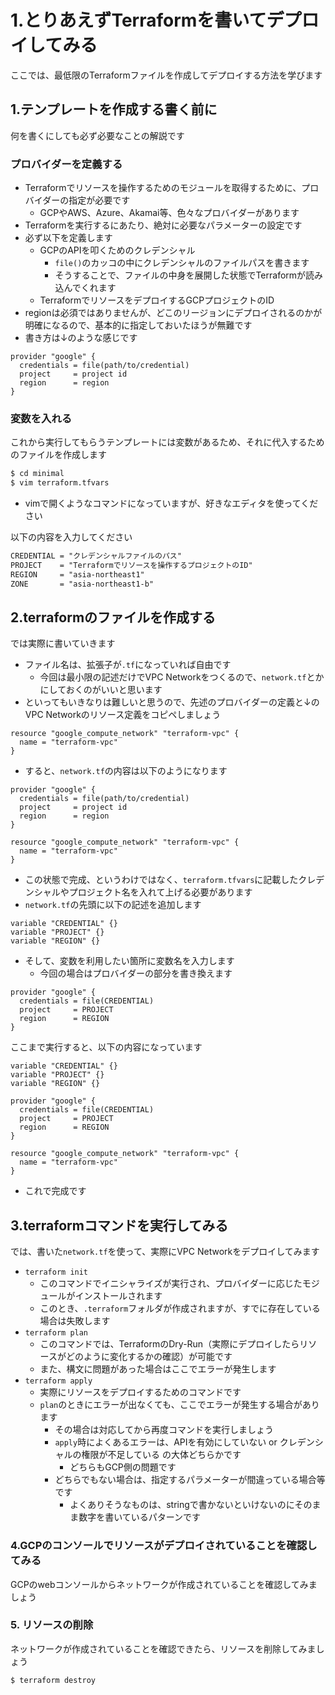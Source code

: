 # 1.とりあえずTerraformを書いてデプロイしてみる

ここでは、最低限のTerraformファイルを作成してデプロイする方法を学びます

## 1.テンプレートを作成する書く前に

何を書くにしても必ず必要なことの解説です

### プロバイダーを定義する

- Terraformでリソースを操作するためのモジュールを取得するために、プロバイダーの指定が必要です
  - GCPやAWS、Azure、Akamai等、色々なプロバイダーがあります
- Terraformを実行するにあたり、絶対に必要なパラメーターの設定です
- 必ず以下を定義します
  - GCPのAPIを叩くためのクレデンシャル
    - `file()`のカッコの中にクレデンシャルのファイルパスを書きます
    - そうすることで、ファイルの中身を展開した状態でTerraformが読み込んでくれます
  - TerraformでリソースをデプロイするGCPプロジェクトのID
- regionは必須ではありませんが、どこのリージョンにデプロイされるのかが明確になるので、基本的に指定しておいたほうが無難です
- 書き方は↓のような感じです

```hcl
provider "google" {
  credentials = file(path/to/credential)
  project     = project id
  region      = region
}
```

### 変数を入れる

これから実行してもらうテンプレートには変数があるため、それに代入するためのファイルを作成します

```bash
$ cd minimal
$ vim terraform.tfvars
```

- vimで開くようなコマンドになっていますが、好きなエディタを使ってください

以下の内容を入力してください

```txt
CREDENTIAL = "クレデンシャルファイルのパス"
PROJECT    = "Terraformでリソースを操作するプロジェクトのID"
REGION     = "asia-northeast1"
ZONE       = "asia-northeast1-b"
```

## 2.terraformのファイルを作成する

では実際に書いていきます

- ファイル名は、拡張子が`.tf`になっていれば自由です
  - 今回は最小限の記述だけでVPC Networkをつくるので、`network.tf`とかにしておくのがいいと思います
- といってもいきなりは難しいと思うので、先述のプロバイダーの定義と↓のVPC Networkのリソース定義をコピペしましょう

```hcl
resource "google_compute_network" "terraform-vpc" {
  name = "terraform-vpc"
}
```

- すると、`network.tf`の内容は以下のようになります

```hcl
provider "google" {
  credentials = file(path/to/credential)
  project     = project id
  region      = region
}

resource "google_compute_network" "terraform-vpc" {
  name = "terraform-vpc"
}
```

- この状態で完成、というわけではなく、`terraform.tfvars`に記載したクレデンシャルやプロジェクト名を入れて上げる必要があります
- `network.tf`の先頭に以下の記述を追加します

```hcl
variable "CREDENTIAL" {}
variable "PROJECT" {}
variable "REGION" {}
```

- そして、変数を利用したい箇所に変数名を入力します
  - 今回の場合はプロバイダーの部分を書き換えます

```hcl
provider "google" {
  credentials = file(CREDENTIAL)
  project     = PROJECT
  region      = REGION
}
```

ここまで実行すると、以下の内容になっています

```hcl
variable "CREDENTIAL" {}
variable "PROJECT" {}
variable "REGION" {}

provider "google" {
  credentials = file(CREDENTIAL)
  project     = PROJECT
  region      = REGION
}

resource "google_compute_network" "terraform-vpc" {
  name = "terraform-vpc"
}
```

- これで完成です

## 3.terraformコマンドを実行してみる

では、書いた`network.tf`を使って、実際にVPC Networkをデプロイしてみます

- `terraform init`
  - このコマンドでイニシャライズが実行され、プロバイダーに応じたモジュールがインストールされます
  - このとき、`.terraform`フォルダが作成されますが、すでに存在している場合は失敗します
- `terraform plan`
  - このコマンドでは、TerraformのDry-Run（実際にデプロイしたらリソースがどのように変化するかの確認）が可能です
  - また、構文に問題があった場合はここでエラーが発生します
- `terraform apply`
  - 実際にリソースをデプロイするためのコマンドです
  - `plan`のときにエラーが出なくても、ここでエラーが発生する場合があります
    - その場合は対応してから再度コマンドを実行しましょう
    - `apply`時によくあるエラーは、APIを有効にしていない or クレデンシャルの権限が不足している の大体どちらかです
      - どちらもGCP側の問題です
    - どちらでもない場合は、指定するパラメーターが間違っている場合等です
      - よくありそうなものは、stringで書かないといけないのにそのまま数字を書いているパターンです

### 4.GCPのコンソールでリソースがデプロイされていることを確認してみる

GCPのwebコンソールからネットワークが作成されていることを確認してみましょう

### 5. リソースの削除

ネットワークが作成されていることを確認できたら、リソースを削除してみましょう

```bash
$ terraform destroy
```
